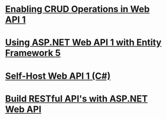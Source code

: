 # [Enabling CRUD Operations in Web API 1](creating-a-web-api-that-supports-crud-operations.md)
# [Using ASP.NET Web API 1 with Entity Framework 5](using-web-api-1-with-entity-framework-5/toc.md)
# [Self-Host Web API 1 (C#)](self-host-a-web-api.md)
# [Build RESTful API's with ASP.NET Web API](build-restful-apis-with-aspnet-web-api.md)
